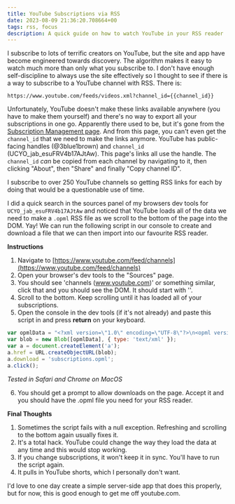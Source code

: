 ```yaml
---
title: YouTube Subscriptions via RSS
date: 2023-08-09 21:36:20.708664+00
tags: rss, focus
description: A quick guide on how to watch YouTube in your RSS reader
---
```


I subscribe to lots of terrific creators on YouTube, but the site and app have become engineered towards discovery. The algorithm makes it easy to watch much more than only what you subscribe to. I don't have enough self-discipline to always use the site effectively so I thought to see if there is a way to subscribe to a YouTube channel with RSS. There is:

```
https://www.youtube.com/feeds/videos.xml?channel_id={{channel_id}}
```

Unfortunately, YouTube doesn't make these links available anywhere (you have to make them yourself) and there's no way to export all your subscriptions in one go. Apparently there used to be, but it's gone from the [Subscription Management page](https://www.youtube.com/feed/channels). And from this page, you can't even get the `channel_id` that we need to make the links anymore. YouTube has public-facing handles (@3blue1brown) and `channel_id` (UCYO_jab_esuFRV4b17AJtAw). This page's links all use the handle. The `channel_id` _can_ be copied from each channel by navigating to it, then clicking "About", then "Share" and finally "Copy channel ID".

I subscribe to over 250 YouTube channels so getting RSS links for each by doing that would be a questionable use of time.

I did a quick search in the sources panel of my browsers dev tools for `UCYO_jab_esuFRV4b17AJtAw` and noticed that YouTube loads all of the data we need to make a `.opml` RSS file as we scroll to the bottom of the page into the DOM. Yay! We can run the following script in our console to create and download a file that we can then import into our favourite RSS reader.

**Instructions**

1. Navigate to [https://www.youtube.com/feed/channels](https://www.youtube.com/feed/channels)
2. Open your browser's dev tools to the "Sources" page.
3. You should see 'channels (www.youtube.com)' or something similar, click that and you should see the DOM. It should start with '<!DOCTYPE html>'.
4. Scroll to the bottom. Keep scrolling until it has loaded all of your subscriptions.
5. Open the console in the dev tools (if it's not already) and paste this script in and press **return** on your keyboard.

```javascript
var opmlData = "<?xml version=\"1.0\" encoding=\"UTF-8\"?>\n<opml version=\"1.0\">\n<body>\n<outline text=\"YouTube Subscriptions\" title=\"YouTube Subscriptions\">\n" + JSON.stringify(ytInitialData.contents).match(/"channelId":\s*"([^"]+)",\s*"title":\s*{\s*"simpleText":\s*"([^"]+)"\s*}/g).map(match => /"channelId":\s*"([^"]+)"/.exec(match)[1]).map(cid => `<outline type="rss" xmlUrl="https://www.youtube.com/feeds/videos.xml?channel_id=${cid}" />`).join('\n') + "\n</outline>\n</body>\n</opml>";
var blob = new Blob([opmlData], { type: 'text/xml' });
var a = document.createElement('a');
a.href = URL.createObjectURL(blob);
a.download = 'subscriptions.opml';
a.click();
```

_Tested in Safari and Chrome on MacOS_

6. You should get a prompt to allow downloads on the page. Accept it and you should have the .opml file you need for your RSS reader.

**Final Thoughts**

1. Sometimes the script fails with a null exception. Refreshing and scrolling to the bottom again usually fixes it.
2. It's a total hack. YouTube could change the way they load the data at any time and this would stop working.
3. If you change subscriptions, it won't keep it in sync. You'll have to run the script again.
4. It pulls in YouTube shorts, which I personally don't want.

I'd love to one day create a simple server-side app that does this properly, but for now, this is good enough to get me off youtube.com.
